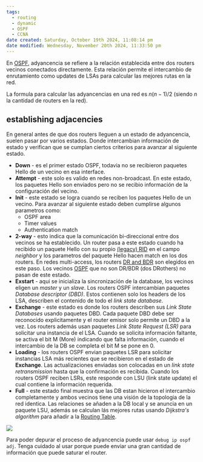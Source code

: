 ```yaml
---
tags:
  - routing
  - dynamic
  - OSPF
  - CCNA
date created: Saturday, October 19th 2024, 11:08:14 pm
date modified: Wednesday, November 20th 2024, 11:33:50 pm
---
```


En [OSPF](OSPF.md), adyancencia se refiere a la relación establecida entre dos routers vecinos conectados directamente. Esta relación permite el intercambio de enrutamiento como updates de LSAs para calcular las mejores rutas en la red. 

La formula para calcular las adyancencias en una red es $n(n-1)/2$ (siendo $n$ la cantidad de routers en la red). 

## establishing adjacencies
En general antes de que dos routers lleguen a un estado de adyancencia, suelen pasar por varios estados. Donde intercambian información de estado y verifican que se cumplan ciertos criterios para avanzar al siguiente estado.

- **Down** - es el primer estado OSPF, todavia no se recibieron paquetes Hello de un vecino en esa interface.
- **Attempt** - este solo es valido en redes non-broadcast. En este estado, los paquetes Hello son enviados pero no se recibio información de la configuración del vecino.
- **Init** - este estado se logra cuando se reciben los paquetes Hello de un vecino. Para avanzar al siguiente estado deben cumplirse algunos parametros como:
	- OSPF area 
	- Timer values
	- Authentication match
- **2-way** - esto indica que la comunicación bi-direccional entre dos vecinos se ha establecido. Un router pasa a este estado cuando ha recibido un paquete Hello con su propio [(legacy) RID]((legacy)%20RID.md) en el campo _neighbor_ y los parametros del paquete Hello hacen match en los dos routers. En redes multi-access, los routers [DR and BDR](OSPF/DR%20and%20BDR.md) son elegidos en este paso. Los vecinos [OSPF](OSPF.md) que no son DR/BDR (dos DRothers) no pasan de este estado. 
- **Exstart** - aqui se inicializa la sincronización de la database, los vecinos eligen un _master_ y un _slave_. Los routers OSPF intercambian paquetes _Database descriptor (DBD)_. Estos contienen solo los headers de los LSA, describen el contenido de todo el _link state database_. 
- **Exchange** - este estado es donde los routers describen sus _Link State Databases_ usando paquetes DBD. Cada paquete DBD debe ser reconocido explicitamente y el router emisor solo permite un DBD a la vez. Los routers además usan paquetes _Link State Request (LSR)_ para solicitar una instancia de el LSA. Cuando se solicita información faltante, se activa el bit M (More) indicando que falta información, cuando el intercambio de la DB se completa el bit M se pone en 0. 
- **Loading** - los routers OSPF envian paquetes LSR para solicitar instancias LSA más recientes que se recibieron en el estado de **Exchange**. Las actualizaciones enviadas son colocadas en un _link state retransmission_ hasta que la confirmación es recibida. Cuando los routers OSPF reciben LSRs, este responde con LSU (link state update) el cual contiene la información requerida. 
- **Full** - este estado final muestra que las DB estan hicieron el intercambio completamente y ambos vecinos tiene una visión de la topologia de la red identica. Las relaciones se añaden a la DB local y se anuncia en un paquete LSU, además se calculan lás mejores rutas usando _Dijkstra's algorithm_ para añadir a la [Routing Table](Routing%20Table.md). 

![](16-4-scaled.jpg)

Para poder depurar el proceso de adyancencia puede usar `debug ip ospf adj`. Tenga cuidado al usar porque puede enviar una gran cantidad de información que puede saturar el router. 